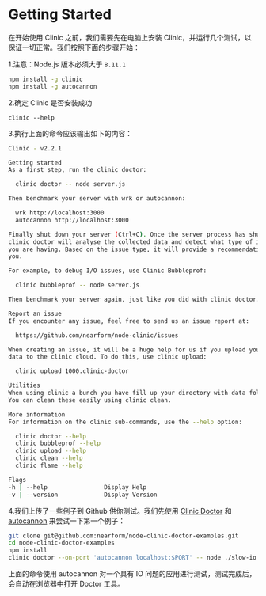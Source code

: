 # Getting Started

在开始使用 Clinic 之前，我们需要先在电脑上安装 Clinic，并运行几个测试，以保证一切正常。我们按照下面的步骤开始：

1.注意：Node.js 版本必须大于 `8.11.1`

```bash
npm install -g clinic
npm install -g autocannon
```

2.确定 Clinic 是否安装成功

```
clinic --help
```

3.执行上面的命令应该输出如下的内容：

```bash
Clinic - v2.2.1

Getting started
As a first step, run the clinic doctor:

  clinic doctor -- node server.js

Then benchmark your server with wrk or autocannon:

  wrk http://localhost:3000
  autocannon http://localhost:3000

Finally shut down your server (Ctrl+C). Once the server process has shutdown
clinic doctor will analyse the collected data and detect what type of issue
you are having. Based on the issue type, it will provide a recommendation for
you.

For example, to debug I/O issues, use Clinic Bubbleprof:

  clinic bubbleprof -- node server.js

Then benchmark your server again, just like you did with clinic doctor.

Report an issue
If you encounter any issue, feel free to send us an issue report at:

  https://github.com/nearform/node-clinic/issues

When creating an issue, it will be a huge help for us if you upload your
data to the clinic cloud. To do this, use clinic upload:

  clinic upload 1000.clinic-doctor

Utilities
When using clinic a bunch you have fill up your directory with data folders and files.
You can clean these easily using clinic clean.

More information
For information on the clinic sub-commands, use the --help option:

  clinic doctor --help
  clinic bubbleprof --help
  clinic upload --help
  clinic clean --help
  clinic flame --help

Flags
-h | --help                Display Help
-v | --version             Display Version
```

4.我们上传了一些例子到 Github 供你测试。我们先使用 [Clinic Doctor](https://clinicjs.org/doctor/) 和 [autocannon](https://github.com/mcollina/autocannon) 来尝试一下第一个例子：

```bash
git clone git@github.com:nearform/node-clinic-doctor-examples.git
cd node-clinic-doctor-examples
npm install
clinic doctor --on-port 'autocannon localhost:$PORT' -- node ./slow-io
```

上面的命令使用 autocannon 对一个具有 IO 问题的应用进行测试，测试完成后，会自动在浏览器中打开 Doctor 工具。
